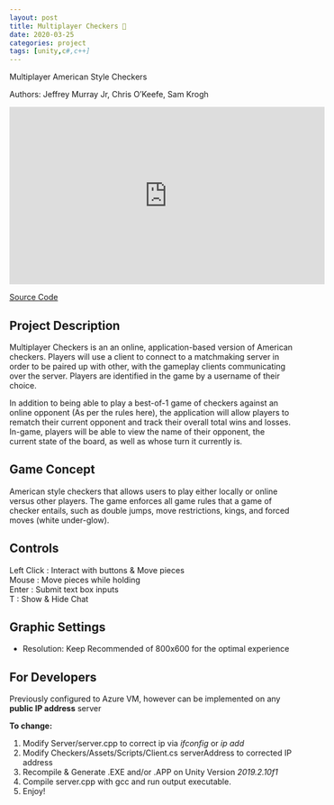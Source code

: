 ```yaml
---
layout: post
title: Multiplayer Checkers 🎲
date: 2020-03-25
categories: project
tags: [unity,c#,c++]
---
```

Multiplayer American Style Checkers

Authors: Jeffrey Murray Jr, Chris O’Keefe, Sam Krogh

<iframe width="560" height="315" src="https://www.youtube.com/embed/l5op8ZvKh5I" frameborder="0" allow="accelerometer; autoplay; clipboard-write; encrypted-media; gyroscope; picture-in-picture" allowfullscreen></iframe>

[Source Code](https://github.com/jeffmur/Checkers-Multiplayer)

## Project Description
Multiplayer Checkers is an an online, application-based version of American checkers. Players will use a client to connect to a matchmaking server in order to be paired up with other, with the gameplay clients communicating over the server. Players are identified in the game by a username of their choice.

In addition to being able to play a best-of-1 game of checkers against an online opponent (As per the rules here), the application will allow players to rematch their current opponent and track their overall total wins and losses. In-game, players will be able to view the name of their opponent, the current state of the board, as well as whose turn it currently is.

## Game Concept
American style checkers that allows users to play either locally or online versus other players. The game enforces all game rules that a game of checker entails, such as double jumps, move restrictions, kings, and forced moves (white under-glow).

## Controls
Left Click : Interact with buttons & Move pieces <br>
Mouse : Move pieces while holding <br>
Enter : Submit text box inputs <br>
T : Show & Hide Chat <br>

## Graphic Settings
- Resolution: Keep Recommended of 800x600 for the optimal experience

## For Developers
Previously configured to Azure VM, however can be implemented on any **public IP address** server

**To change:**
1. Modify Server/server.cpp to correct ip via *ifconfig* or *ip add*
2. Modify Checkers/Assets/Scripts/Client.cs serverAddress to corrected IP address
3. Recompile & Generate .EXE and/or .APP on Unity Version *2019.2.10f1*
4. Compile server.cpp with gcc and run output executable.
5. Enjoy!